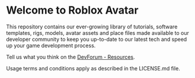 # Welcome to Roblox Avatar
This repository contains our ever-growing library of tutorials, software templates, rigs, models, avatar assets and place files made available to our developer community to keep you up-to-date to our latest tech and speed up your game development process.

Tell us what you think on the <a href="https://devforum.roblox.com/c/resources/71">DevForum - Resources</a>.

Usage terms and conditions apply as described in the LICENSE.md file.


